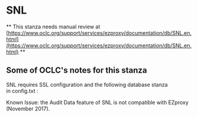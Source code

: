 # SNL
** This stanza needs manual review at [https://www.oclc.org/support/services/ezproxy/documentation/db/SNL.en.html](https://www.oclc.org/support/services/ezproxy/documentation/db/SNL.en.html) **

## Some of OCLC's notes for this stanza

SNL requires SSL configuration and the following database stanza in config.txt :

Known Issue: the Audit Data feature of SNL is not compatible with EZproxy (November 2017).
